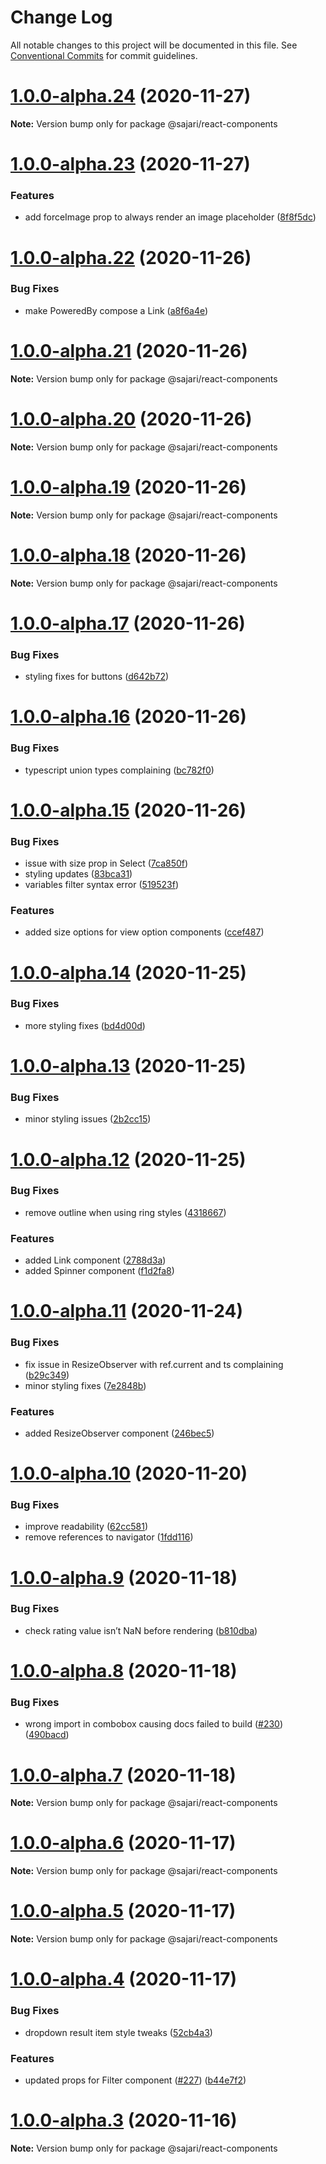# Change Log

All notable changes to this project will be documented in this file.
See [Conventional Commits](https://conventionalcommits.org) for commit guidelines.

# [1.0.0-alpha.24](https://github.com/sajari/sdk-react/compare/@sajari/react-components@1.0.0-alpha.23...@sajari/react-components@1.0.0-alpha.24) (2020-11-27)

**Note:** Version bump only for package @sajari/react-components

# [1.0.0-alpha.23](https://github.com/sajari/sdk-react/compare/@sajari/react-components@1.0.0-alpha.22...@sajari/react-components@1.0.0-alpha.23) (2020-11-27)

### Features

- add forceImage prop to always render an image placeholder ([8f8f5dc](https://github.com/sajari/sdk-react/commit/8f8f5dc79918fbe7d4b4c57da30d64fe937cddb5))

# [1.0.0-alpha.22](https://github.com/sajari/sdk-react/compare/@sajari/react-components@1.0.0-alpha.21...@sajari/react-components@1.0.0-alpha.22) (2020-11-26)

### Bug Fixes

- make PoweredBy compose a Link ([a8f6a4e](https://github.com/sajari/sdk-react/commit/a8f6a4e9fdc04f4f652de0f2d640487896d34c6d))

# [1.0.0-alpha.21](https://github.com/sajari/sdk-react/compare/@sajari/react-components@1.0.0-alpha.20...@sajari/react-components@1.0.0-alpha.21) (2020-11-26)

**Note:** Version bump only for package @sajari/react-components

# [1.0.0-alpha.20](https://github.com/sajari/sdk-react/compare/@sajari/react-components@1.0.0-alpha.19...@sajari/react-components@1.0.0-alpha.20) (2020-11-26)

**Note:** Version bump only for package @sajari/react-components

# [1.0.0-alpha.19](https://github.com/sajari/sdk-react/compare/@sajari/react-components@1.0.0-alpha.18...@sajari/react-components@1.0.0-alpha.19) (2020-11-26)

**Note:** Version bump only for package @sajari/react-components

# [1.0.0-alpha.18](https://github.com/sajari/sdk-react/compare/@sajari/react-components@1.0.0-alpha.17...@sajari/react-components@1.0.0-alpha.18) (2020-11-26)

**Note:** Version bump only for package @sajari/react-components

# [1.0.0-alpha.17](https://github.com/sajari/sdk-react/compare/@sajari/react-components@1.0.0-alpha.16...@sajari/react-components@1.0.0-alpha.17) (2020-11-26)

### Bug Fixes

- styling fixes for buttons ([d642b72](https://github.com/sajari/sdk-react/commit/d642b72cda043c699a3a2734cba4763aed08b2d0))

# [1.0.0-alpha.16](https://github.com/sajari/sdk-react/compare/@sajari/react-components@1.0.0-alpha.15...@sajari/react-components@1.0.0-alpha.16) (2020-11-26)

### Bug Fixes

- typescript union types complaining ([bc782f0](https://github.com/sajari/sdk-react/commit/bc782f0f0dc6664a94d6ac45c183a7151fa5a68e))

# [1.0.0-alpha.15](https://github.com/sajari/sdk-react/compare/@sajari/react-components@1.0.0-alpha.14...@sajari/react-components@1.0.0-alpha.15) (2020-11-26)

### Bug Fixes

- issue with size prop in Select ([7ca850f](https://github.com/sajari/sdk-react/commit/7ca850fe61d19f99204a7852889bbe2e164956b9))
- styling updates ([83bca31](https://github.com/sajari/sdk-react/commit/83bca31c4b88d4ea565b1fbf0d1b5625a5d0ce27))
- variables filter syntax error ([519523f](https://github.com/sajari/sdk-react/commit/519523f3aa797c93cb7815b3b90a4df50d05d4fe))

### Features

- added size options for view option components ([ccef487](https://github.com/sajari/sdk-react/commit/ccef487a60374d35ea5e4a08278a5d1334f5f305))

# [1.0.0-alpha.14](https://github.com/sajari/sdk-react/compare/@sajari/react-components@1.0.0-alpha.13...@sajari/react-components@1.0.0-alpha.14) (2020-11-25)

### Bug Fixes

- more styling fixes ([bd4d00d](https://github.com/sajari/sdk-react/commit/bd4d00de6dd42066b3751d4cf3c90c41239286a8))

# [1.0.0-alpha.13](https://github.com/sajari/sdk-react/compare/@sajari/react-components@1.0.0-alpha.12...@sajari/react-components@1.0.0-alpha.13) (2020-11-25)

### Bug Fixes

- minor styling issues ([2b2cc15](https://github.com/sajari/sdk-react/commit/2b2cc15b0233f8501bc9b9168f7fb01bce0e04cf))

# [1.0.0-alpha.12](https://github.com/sajari/sdk-react/compare/@sajari/react-components@1.0.0-alpha.11...@sajari/react-components@1.0.0-alpha.12) (2020-11-25)

### Bug Fixes

- remove outline when using ring styles ([4318667](https://github.com/sajari/sdk-react/commit/431866759ad5ce00679864b1abe1f1b352edfd3b))

### Features

- added Link component ([2788d3a](https://github.com/sajari/sdk-react/commit/2788d3a62e368771e18dc6e4f5e14800c0735256))
- added Spinner component ([f1d2fa8](https://github.com/sajari/sdk-react/commit/f1d2fa8d90dbdece6c9b353a708706b6719056d2))

# [1.0.0-alpha.11](https://github.com/sajari/sdk-react/compare/@sajari/react-components@1.0.0-alpha.10...@sajari/react-components@1.0.0-alpha.11) (2020-11-24)

### Bug Fixes

- fix issue in ResizeObserver with ref.current and ts complaining ([b29c349](https://github.com/sajari/sdk-react/commit/b29c349c3ccc687b6e040774308b0472a3b4cb00))
- minor styling fixes ([7e2848b](https://github.com/sajari/sdk-react/commit/7e2848bd3debbb68e5e477bc66517900adf70979))

### Features

- added ResizeObserver component ([246bec5](https://github.com/sajari/sdk-react/commit/246bec5164d39c6a6a6bb27903d0690aa83b43f5))

# [1.0.0-alpha.10](https://github.com/sajari/sajari-sdk-react/compare/@sajari/react-components@1.0.0-alpha.9...@sajari/react-components@1.0.0-alpha.10) (2020-11-20)

### Bug Fixes

- improve readability ([62cc581](https://github.com/sajari/sajari-sdk-react/commit/62cc581ad9fd504bb58d9c44eb2e10cf8ea9e227))
- remove references to navigator ([1fdd116](https://github.com/sajari/sajari-sdk-react/commit/1fdd1166e284e5b4e7cb62cbac4bd0f9ce772130))

# [1.0.0-alpha.9](https://github.com/sajari/sajari-sdk-react/compare/@sajari/react-components@1.0.0-alpha.8...@sajari/react-components@1.0.0-alpha.9) (2020-11-18)

### Bug Fixes

- check rating value isn’t NaN before rendering ([b810dba](https://github.com/sajari/sajari-sdk-react/commit/b810dba7c41ec01cd9e7c9606cd3fd5095117639))

# [1.0.0-alpha.8](https://github.com/sajari/sajari-sdk-react/compare/@sajari/react-components@1.0.0-alpha.7...@sajari/react-components@1.0.0-alpha.8) (2020-11-18)

### Bug Fixes

- wrong import in combobox causing docs failed to build ([#230](https://github.com/sajari/sajari-sdk-react/issues/230)) ([490bacd](https://github.com/sajari/sajari-sdk-react/commit/490bacd18d76c784148318961649f6889283360b))

# [1.0.0-alpha.7](https://github.com/sajari/sajari-sdk-react/compare/@sajari/react-components@1.0.0-alpha.6...@sajari/react-components@1.0.0-alpha.7) (2020-11-18)

**Note:** Version bump only for package @sajari/react-components

# [1.0.0-alpha.6](https://github.com/sajari/sajari-sdk-react/compare/@sajari/react-components@1.0.0-alpha.5...@sajari/react-components@1.0.0-alpha.6) (2020-11-17)

**Note:** Version bump only for package @sajari/react-components

# [1.0.0-alpha.5](https://github.com/sajari/sajari-sdk-react/compare/@sajari/react-components@1.0.0-alpha.4...@sajari/react-components@1.0.0-alpha.5) (2020-11-17)

**Note:** Version bump only for package @sajari/react-components

# [1.0.0-alpha.4](https://github.com/sajari/sajari-sdk-react/compare/@sajari/react-components@1.0.0-alpha.3...@sajari/react-components@1.0.0-alpha.4) (2020-11-17)

### Bug Fixes

- dropdown result item style tweaks ([52cb4a3](https://github.com/sajari/sajari-sdk-react/commit/52cb4a3582b84ad9c46af328ba0e2596ca6f28ff))

### Features

- updated props for Filter component ([#227](https://github.com/sajari/sajari-sdk-react/issues/227)) ([b44e7f2](https://github.com/sajari/sajari-sdk-react/commit/b44e7f294fa64033bdc04bd8a0414387e2b702ea))

# [1.0.0-alpha.3](https://github.com/sajari/sajari-sdk-react/compare/@sajari/react-components@1.0.0-alpha.2...@sajari/react-components@1.0.0-alpha.3) (2020-11-16)

**Note:** Version bump only for package @sajari/react-components

